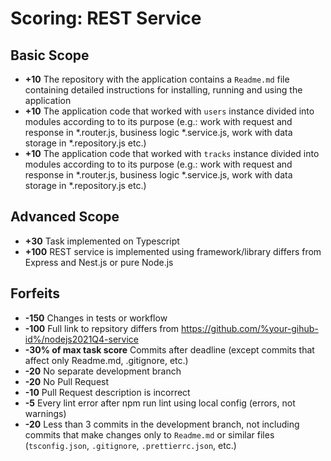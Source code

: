 # Scoring: REST Service

## Basic Scope

- **+10** The repository with the application contains a `Readme.md` file containing detailed instructions for installing, running and using the application
- **+10** The application code that worked with `users` instance divided into modules according to to its purpose (e.g.: work with request and response in *.router.js, business logic *.service.js, work with data storage in *.repository.js etc.)
- **+10** The application code that worked with `tracks` instance divided into modules according to to its purpose (e.g.: work with request and response in *.router.js, business logic *.service.js, work with data storage in *.repository.js etc.)

## Advanced Scope
- **+30** Task implemented on Typescript 
- **+100** REST service is implemented using framework/library differs from Express and Nest.js or pure Node.js

## Forfeits

- **-150** Changes in tests or workflow
- **-100** Full link to repsitory differs from https://github.com/%your-gihub-id%/nodejs2021Q4-service
- **-30% of max task score** Commits after deadline (except commits that affect only Readme.md, .gitignore, etc.)
- **-20** No separate development branch
- **-20** No Pull Request
- **-10** Pull Request description is incorrect
- **-5** Every lint error after npm run lint using local config (errors, not warnings) 
- **-20** Less than 3 commits in the development branch, not including commits that make changes only to `Readme.md` or similar files (`tsconfig.json`, `.gitignore`, `.prettierrc.json`, etc.)

